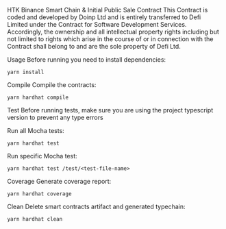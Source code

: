 HTK Binance Smart Chain & Initial Public Sale Contract
This Contract is coded and developed by Doinp Ltd and is entirely transferred to Defi Limited under the Contract for Software Development Services. Accordingly, the ownership and all intellectual property rights including but not limited to rights which arise in the course of or in connection with the Contract shall belong to and are the sole property of Defi Ltd.

Usage
Before running you need to install dependencies:

`yarn install`

Compile
Compile the contracts:

`yarn hardhat compile`

Test
Before running tests, make sure you are using the project typescript version to prevent any type errors

Run all Mocha tests:

`yarn hardhat test`

Run specific Mocha test:

`yarn hardhat test /test/<test-file-name>`

Coverage
Generate coverage report:

`yarn hardhat coverage`

Clean
Delete smart contracts artifact and generated typechain:

`yarn hardhat clean`
